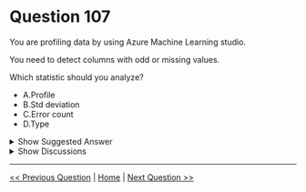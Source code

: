 # Question 107

You are profiling data by using Azure Machine Learning studio.

You need to detect columns with odd or missing values.

Which statistic should you analyze?

- A.Profile
- B.Std deviation
- C.Error count
- D.Type

<details>
  <summary>Show Suggested Answer</summary>

<strong>C</strong><br>

</details>

<details>
  <summary>Show Discussions</summary>

<blockquote><p><strong>ajay0011</strong> <code>(Tue 04 Apr 2023 00:56)</code> - <em>Upvotes: 9</em></p><p>To detect columns with odd or missing values, you should analyze the Error count statistic.

The Error count statistic represents the number of missing or malformed values in each column of your dataset. Analyzing this statistic allows you to detect columns with missing values or with values that don&#x27;t conform to the expected data type.

The Profile statistic provides a summary of the statistical properties of each column, such as the minimum, maximum, mean, median, and quartiles. The Std deviation statistic represents the variation of each column around its mean value. These statistics are useful to understand the distribution and variability of the data, but they don&#x27;t provide information about missing or malformed values.

The Type statistic represents the data type of each column, such as integer, float, or string. While this statistic is useful to understand the structure of the dataset, it doesn&#x27;t provide information about missing or malformed values.

Therefore, the correct answer is option C: Error count.</p></blockquote>

<blockquote><p><strong>Sadhak</strong> <code>(Sun 17 Nov 2024 16:24)</code> - <em>Upvotes: 1</em></p><p>C. Error count</p></blockquote>
<blockquote><p><strong>Karthikat</strong> <code>(Mon 25 Mar 2024 17:42)</code> - <em>Upvotes: 2</em></p><p>on exam 3/25/2024</p></blockquote>
<blockquote><p><strong>Kanwal001</strong> <code>(Mon 28 Aug 2023 19:34)</code> - <em>Upvotes: 4</em></p><p>On exam 28 Aug 2023</p></blockquote>
<blockquote><p><strong>phydev</strong> <code>(Thu 20 Jul 2023 13:22)</code> - <em>Upvotes: 2</em></p><p>On exam 20 July 2023.</p></blockquote>
<blockquote><p><strong>Jin_22</strong> <code>(Wed 22 Mar 2023 13:03)</code> - <em>Upvotes: 3</em></p><p>C. Error count

To detect columns with odd or missing values, you should analyze the &quot;Error count&quot; statistic. The Error count metric provides information on the number of missing or null values present in each column. By analyzing this metric, you can identify columns that have a high number of missing or null values, which may indicate issues with the data quality or the data collection process. Additionally, you can also identify columns with odd or unexpected values that do not fit the data distribution or that have a high number of outliers.</p></blockquote>

</details>

---

[<< Previous Question](question_106.md) | [Home](../index.md) | [Next Question >>](question_108.md)
